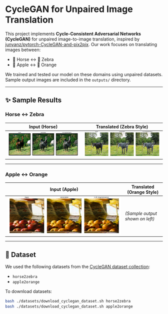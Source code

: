 # CycleGAN for Unpaired Image Translation

This project implements **Cycle-Consistent Adversarial Networks (CycleGAN)** for unpaired image-to-image translation, inspired by [junyanz/pytorch-CycleGAN-and-pix2pix](https://github.com/junyanz/pytorch-CycleGAN-and-pix2pix). Our work focuses on translating images between:
- 🐴 Horse ↔ 🦓 Zebra
- 🍎 Apple ↔ 🍊 Orange

We trained and tested our model on these domains using unpaired datasets. Sample output images are included in the `outputs/` directory.

---

## ✨ Sample Results

### Horse ↔ Zebra

| Input (Horse) | Translated (Zebra Style) |
|---------------|---------------------------|
| ![](./outputs/visuals_z/vis_n02381461_1000.png) | ![](./outputs/visuals_z/vis_n02381461_1030.png) |

---

### Apple ↔ Orange

| Input (Apple) | Translated (Orange Style) |
|---------------|----------------------------|
| ![](./outputs/visuals_o/vis_n07740461_10311.png) | *(Sample output shown on left)* |

---

## 📁 Dataset

We used the following datasets from the [CycleGAN dataset collection](https://people.eecs.berkeley.edu/~taesung_park/CycleGAN/datasets/):
- `horse2zebra`
- `apple2orange`

To download datasets:

```bash
bash ./datasets/download_cyclegan_dataset.sh horse2zebra
bash ./datasets/download_cyclegan_dataset.sh apple2orange

